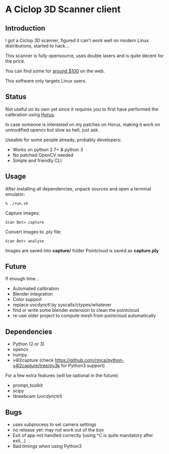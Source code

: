 # A Ciclop 3D Scanner client

## Introduction

I got a Ciclop 3D scanner, figured it can't work well on modern Linux distributions, started to hack...

This scanner is fully opensource, uses double lasers and is quite decent for the price.

You can find some for [around $100](https://fr.aliexpress.com/w/wholesale-ciclop.html?initiative_id=SB_20161008042416&site=fra&groupsort=1&SortType=price_asc&g=y&SearchText=ciclop) on the web.

This software only targets Linux users.

## Status

Not useful on its own yet since it requires you to first have performed the calibration using [Horus](https://github.com/bqlabs/horus).

In case someone is interested on my patches on Horus, making it work on unmodified opencv but slow as hell, just ask.

Useable for some people already, probably developers:

- Works on python 2.7+ & python 3
- No patched OpenCV needed
- Simple and friendly CLI

## Usage

After installing all dependencies, unpack sources and open a terminal emulator:

    % ./run.sh

Capture images:

    Scan Bot> capture


Convert images to .ply file:

    Scan Bot> analyse


Images are saved into **capture/** folder
Pointcloud is saved as **capture.ply**

## Future

If enough time...

- Automated calibration
- Blender integration
- Color support
- replace uvcdynctl by syscalls/ctypes/whatever
- find or write some blender extension to clean the pointcloud
- re-use older project to compute mesh from pointcloud automatically

## Dependencies

- Python (2 or 3)
- opencv
- numpy
- v4l2capture (check https://github.com/rmca/python-v4l2capture/tree/py3k for Python3 support)

For a few extra features (will be optional in the future):
- prompt_toolkit
- scipy
- libwebcam (*uvcdynctrl*)


## Bugs

- uses subprocess to set camera settings
- no release yet: may not work out of the box
- Exit of app not handled correctly (using ^C is quite mandatory after exit...)
- Bad timings when using Python3


